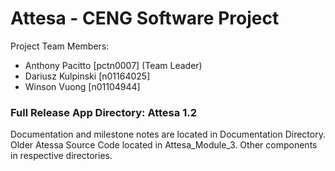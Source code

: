 # Attesa - CENG Software Project

Project Team Members:

- Anthony Pacitto [pctn0007] (Team Leader)
- Dariusz Kulpinski [n01164025]
- Winson Vuong [n01104944]

### Full Release App Directory: Attesa 1.2

Documentation and milestone notes are located in Documentation Directory.
Older Atessa Source Code located in Attesa_Module_3.
Other components in respective directories.
